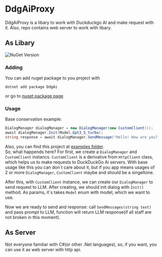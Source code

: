 # DdgAiProxy

DdgAiProxy is a libary to work with Duckduckgo AI and make request with it. Also, repo contains web server to work with libary.

## As Libary
![NuGet Version](https://img.shields.io/nuget/v/DdgAi?color=blue)  

### Adding
You can add nuget package to you project with
```
dotnet add package DdgAi
```
or go to [nuget package page](https://www.nuget.org/packages/DdgAi)

### Usage
Base conservation example:
```csharp
DialogManager dialogManager = new DialogManager(new CustomClient());
await dialogManager.Init(Model.Gpt3_5_turbo);
string response = await dialogManager.SendMessage("Hello! How are you? And who are you?");
```
Also, you can find this project at [examples folder](https://github.com/perdub/DdgAiProxy/tree/main/examples/Base).    
So, what happends here? For first, we create a ```DialogManager``` and ```CustomClient``` instancs. ```CustomClient``` is a derivative from ```HttpClient``` class, which helps us to make requests to DuckDuckGo Ai servers. With base usage like this you can don`t care about it, but if you app means usages of 2 or more ```DialogManager```, ```CustomClient``` maybe and should be a singeltone.

After this, with ```CustomClient``` instance, we can create our ```DialogManager``` to send request to LLM. After creating, we should init dialog with ```Init()``` method. As params, it`s takes ```Model``` enum with model, which we want to use.

Now we are ready to send and response: call ```SendMessages(string text)``` and pass prompt to LLM, function will return LLM response(if all staff are not broken in this moment). 

## As Server

Not everyone familiar with C#(or other .Net languages), so, if you want, you can use it as web server with http api. 